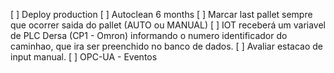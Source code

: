 [ ] Deploy production
[ ] Autoclean 6 months
[ ] Marcar last pallet sempre que ocorrer saida do pallet (AUTO ou MANUAL)
[ ] IOT receberá um variavel de PLC Dersa (CP1 - Omron) informando o numero identificador do caminhao, que ira ser preenchido no banco de dados.
[ ] Avaliar estacao de input manual.
[ ] OPC-UA - Eventos